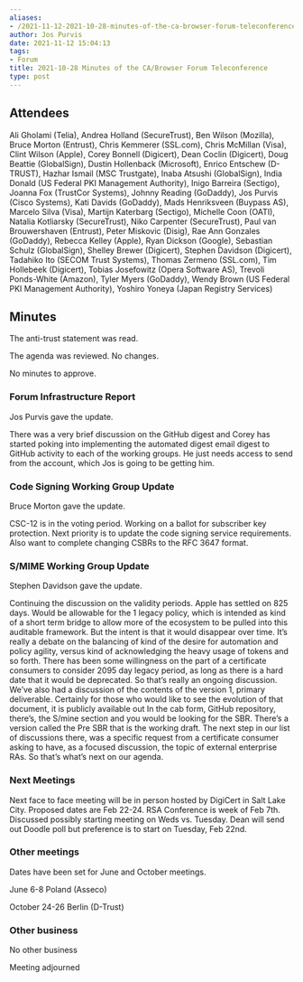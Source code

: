 ```yaml
---
aliases:
- /2021-11-12-2021-10-28-minutes-of-the-ca-browser-forum-teleconference/
author: Jos Purvis
date: 2021-11-12 15:04:13
tags:
- Forum
title: 2021-10-28 Minutes of the CA/Browser Forum Teleconference
type: post
---
```


## Attendees 

Ali Gholami (Telia), Andrea Holland (SecureTrust), Ben Wilson (Mozilla), Bruce Morton (Entrust), Chris Kemmerer (SSL.com), Chris McMillan (Visa), Clint Wilson (Apple), Corey Bonnell (Digicert), Dean Coclin (Digicert), Doug Beattie (GlobalSign), Dustin Hollenback (Microsoft), Enrico Entschew (D-TRUST), Hazhar Ismail (MSC Trustgate), Inaba Atsushi (GlobalSign), India Donald (US Federal PKI Management Authority), Inigo Barreira (Sectigo), Joanna Fox (TrustCor Systems), Johnny Reading (GoDaddy), Jos Purvis (Cisco Systems), Kati Davids (GoDaddy), Mads Henriksveen (Buypass AS), Marcelo Silva (Visa), Martijn Katerbarg (Sectigo), Michelle Coon (OATI), Natalia Kotliarsky (SecureTrust), Niko Carpenter (SecureTrust), Paul van Brouwershaven (Entrust), Peter Miskovic (Disig), Rae Ann Gonzales (GoDaddy), Rebecca Kelley (Apple), Ryan Dickson (Google), Sebastian Schulz (GlobalSign), Shelley Brewer (Digicert), Stephen Davidson (Digicert), Tadahiko Ito (SECOM Trust Systems), Thomas Zermeno (SSL.com), Tim Hollebeek (Digicert), Tobias Josefowitz (Opera Software AS), Trevoli Ponds-White (Amazon), Tyler Myers (GoDaddy), Wendy Brown (US Federal PKI Management Authority), Yoshiro Yoneya (Japan Registry Services)

## Minutes 

The anti-trust statement was read.

The agenda was reviewed. No changes.

No minutes to approve.

### Forum Infrastructure Report 

Jos Purvis gave the update.

There was a very brief discussion on the GitHub digest and Corey has started poking into implementing the automated digest email digest to GitHub activity to each of the working groups. He just needs access to send from the account, which Jos is going to be getting him.

### Code Signing Working Group Update 

Bruce Morton gave the update.

CSC-12 is in the voting period. Working on a ballot for subscriber key protection. Next priority is to update the code signing service requirements. Also want to complete changing CSBRs to the RFC 3647 format.

### S/MIME Working Group Update 

Stephen Davidson gave the update.

Continuing the discussion on the validity periods. Apple has settled on 825 days. Would be allowable for the 1 legacy policy, which is intended as kind of a short term bridge to allow more of the ecosystem to be pulled into this auditable framework. But the intent is that it would disappear over time. It’s really a debate on the balancing of kind of the desire for automation and policy agility, versus kind of acknowledging the heavy usage of tokens and so forth. There has been some willingness on the part of a certificate consumers to consider 2095 day legacy period, as long as there is a hard date that it would be deprecated. So that’s really an ongoing discussion. We’ve also had a discussion of the contents of the version 1, primary deliverable. Certainly for those who would like to see the evolution of that document, it is publicly available out In the cab form, GitHub repository, there’s, the S/mine section and you would be looking for the SBR. There’s a version called the Pre SBR that is the working draft. The next step in our list of discussions there, was a specific request from a certificate consumer asking to have, as a focused discussion, the topic of external enterprise RAs. So that’s what’s next on our agenda.

### Next Meetings 

Next face to face meeting will be in person hosted by DigiCert in Salt Lake City. Proposed dates are Feb 22-24. RSA Conference is week of Feb 7th. Discussed possibly starting meeting on Weds vs. Tuesday. Dean will send out Doodle poll but preference is to start on Tuesday, Feb 22nd.

### Other meetings 

Dates have been set for June and October meetings.

June 6-8 Poland (Asseco)

October 24-26 Berlin (D-Trust)

### Other business 

No other business

Meeting adjourned